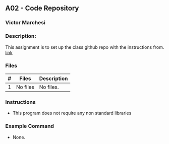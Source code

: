 ## A02 - Code Repository
### Victor Marchesi
### Description:

This assignment is to set up the class github repo with the instructions from. [link](https://github.com/rugbyprof/4883-Programming_Techniques/tree/master/Assignments/A02)

### Files

|   #   | Files    | Description                      |
| :---: | -------- | -------------------------------- |
|   1   | No files | No files. |


### Instructions

- This program does not require any non standard libraries

### Example Command

- None.